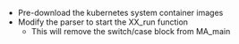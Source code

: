 * Pre-download the kubernetes system container images
* Modify the parser to start the XX_run function
  * This will remove the switch/case block from MA_main

